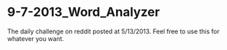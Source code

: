 9-7-2013_Word_Analyzer
======================

The daily challenge on reddit posted at 5/13/2013.
Feel free to use this for whatever you want.
